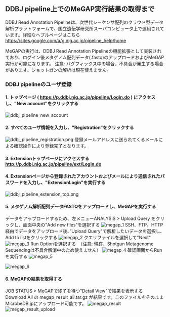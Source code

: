 ## DDBJ pipeline上でのMeGAP実行結果の取得まで ##
DDBJ Read Annotation Pipelineは、次世代シーケンサ配列のクラウド型データ解析プラットフォームで、国立遺伝学研究所スーパコンピュータ上で運用されています。詳細なヘプルページはこちら https://sites.google.com/a/g.nig.ac.jp/pipeline_help/home

MeGAPの実行は、DDBJ Read Annotation Pipelineの機能拡張として実装されており、ログイン後メタゲノム配列データ(.fastq)のアップロードおよびMeGAP実行が可能になります。
注意: バグフィックス中の場合、不具合が発生する場合があります。ショットガンの解析は現在使えません。

### DDBJ pipelineのユーザ登録 ###
#### 1. トップページ ( https://p.ddbj.nig.ac.jp/pipeline/Login.do ) にアクセスし、"New account"をクリックする ####
![ddbj_pipeline_new_account](https://github.com/MicrobeDBjp/document/blob/master/Figures/ddbj_pipeline_new_account.png)
#### 2. すべてのユーザ情報を入力し、"Registration"をクリックする ####
![ddbj_pipeline_registration.png](https://github.com/MicrobeDBjp/document/blob/master/Figures/ddbj_pipeline_registration.png)
登録メールアドレスに送られてくるメールによる確認操作により登録完了となります。
#### 3. Extensionトップページにアクセスする http://p.ddbj.nig.ac.jp/pipeline/ext/Login.do ####
#### 4. Extensionページから登録されたアカウントおよびメールにより送信されたパスワードを入力し、"ExtensionLogin"を実行する ####
![ddbj_pipeline_extension_top.png](https://github.com/MicrobeDBjp/document/blob/master/Figures/ddbj_pipeline_extension_top.png)

#### 5. メタゲノム解析配列データFASTQをアップロードし、MeGAPを実行する ####
データをアップロードするため、左メニューANALYSIS >  Upload Query をクリックし、画面中央の"Add new files"を選択する
![megap_1](https://github.com/MicrobeDBjp/document/blob/master/Figures/megap_1.png)
SSH、FTP、HTTP経由でデータをアップロード後、”Upload Query"で解析したいデータを選択し、Add to listをクリックする
![megap_2](https://github.com/MicrobeDBjp/document/blob/master/Figures/megap_2.png)
クエリファイルを選択して"Next"
![megap_3](https://github.com/MicrobeDBjp/document/blob/master/Figures/megap_3.png)
Run Optionを選択する　（注意: 現在、Shotgun Metagenome Sequencingは不具合解消中のため使えません）
![megap_4](https://github.com/MicrobeDBjp/document/blob/master/Figures/megap_4.png)
確認画面からRunを実行する
![megap_5](https://github.com/MicrobeDBjp/document/blob/master/Figures/megap_5.png)

![megap_6](https://github.com/MicrobeDBjp/document/blob/master/Figures/megap_6.png)

#### 6. MeGAPの結果を取得する ####
JOB STATUS > MeGAPで終了を待つ"Detail View"で結果を表示する
Download All の megap_result_all.tar.gz が結果です。このファイルをそのままMicrobeDB.jpにアップロード可能です。
![megap_result](https://github.com/MicrobeDBjp/document/blob/master/Figures/megap_result.png)
![megap_result_upload](https://github.com/MicrobeDBjp/document/blob/master/Figures/megap_result_upload.png)
